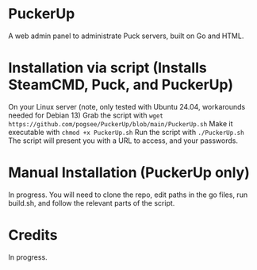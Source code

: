 # PuckerUp
A web admin panel to administrate Puck servers, built on Go and HTML.

# Installation via script (Installs SteamCMD, Puck, and PuckerUp)
On your Linux server (note, only tested with Ubuntu 24.04, workarounds needed for Debian 13)
Grab the script with `wget https://github.com/pogsee/PuckerUp/blob/main/PuckerUp.sh`
Make it executable with `chmod +x PuckerUp.sh`
Run the script with `./PuckerUp.sh`
The script will present you with a URL to access, and your passwords.

# Manual Installation (PuckerUp only)
In progress. You will need to clone the repo, edit paths in the go files, run build.sh, and follow the relevant parts of the script.

# Credits
In progress.
